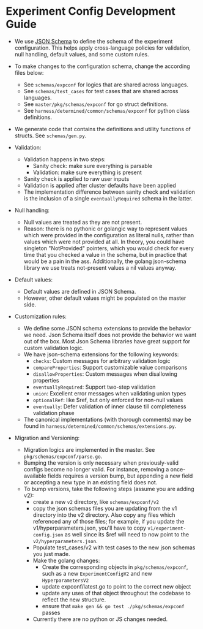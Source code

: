 # Experiment Config Development Guide

- We use [JSON Schema](https://json-schema.org/) to define the schema of
  the experiment configuration. This helps apply cross-language policies
  for validation, null handling, default values, and some custom rules.

- To make changes to the configuration schema, change the according files below:
    - See `schemas/expconf` for logics that are shared across languages.
    - See `schemas/test_cases` for test cases that are shared across languages.
    - See `master/pkg/schemas/expconf` for go struct definitions.
    - See `harness/determined/common/schemas/expconf` for python class definitions.

- We generate code that contains the definitions and utility functions of
  structs.  See `schemas/gen.py`.

- Validation:
    - Validation happens in two steps:
        - Sanity check: make sure everything is parsable
        - Validation: make sure everything is present
    - Sanity check is applied to raw user inputs
    - Validation is applied after cluster defaults have been applied
    - The implementation difference between sanity check and validation is the
      inclusion of a single `eventuallyRequired` schema in the latter.

- Null handling:
    - Null values are treated as they are not present.
    - Reason: there is no pythonic or golangic way to represent values which were
      provided in the configuration as literal nulls, rather than values which
      were not provided at all.  In theory, you could have singleton
      "NotProvided" pointers, which you would check for every time that you
      checked a value in the schema, but in practice that would be a pain in the
      ass.  Additionally, the golang json-schema library we use treats
      not-present values a nil values anyway.

- Default values:
    - Default values are defined in JSON Schema.
    - However, other default values might be populated on the master side.

- Customization rules:
    - We define some JSON schema extensions to provide the behavior we need.
      Json Schema itself does not provide the behavior we want out of the box.
      Most Json Schema libraries have great support for custom validation logic.
    - We have json-schema extensions for the following keywords:
        - `checks`: Custom messages for arbitrary validation logic
        - `compareProperties`: Support customizable value comparisons
        - `disallowProperties`: Custom messages when disallowing properties
        - `eventuallyRequired`: Support two-step validation
        - `union`: Excellent error messages when validating union types
        - `optionalRef`: like $ref, but only enforced for non-null values
        - `eventually`: Defer validation of inner clause till completeness validation phase
    - The canonical implementations (with thorough comments) may be found in
      `harness/determined/common/schemas/extensions.py`.

- Migration and Versioning:
    - Migration logics are implemented in the master. See `pkg/schemas/expconf/parse.go`.
    - Bumping the version is only necessary when previously-valid configs become
      no longer valid.  For instance, removing a once-available fields requires a
      version bump, but appending a new field or accepting a new type in an
      existing field does not.
    - To bump versions, take the following steps (assume you are adding v2):
        - create a new `v2` directory, like `schemas/expconf/v2`
        - copy the json schemas files you are updating from the v1 directory into
          the v2 directory.  Also copy any files which referenced any of those
          files; for example, if you update the v1/hyperparameters.json, you'll
          have to copy `v1/experiment-config.json` as well since its $ref will need
          to now point to the `v2/hyperparameters.json`.
        - Populate test_cases/v2 with test cases to the new json schemas you just
          made.
        - Make the golang changes:
            - Create the corresponding objects in `pkg/schemas/expconf`, such as a
              new `ExperimentConfigV2` and new `HyperparametersV2`
            - update expconf/latest.go to point to the correct new object
            - update any uses of that object throughout the codebase to reflect
              the new structure.
            - ensure that `make gen && go test ./pkg/schemas/expconf` passes
        - Currently there are no python or JS changes needed.
